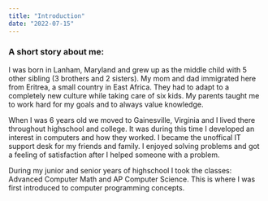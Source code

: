 ```yaml
---
title: "Introduction"
date: "2022-07-15"
---
```


### A short story about me:

I was born in Lanham, Maryland and grew up as the middle child with 5 other sibling (3 brothers and 2 sisters).
My mom and dad immigrated here from Eritrea, a small country in East Africa. They had to adapt to a completely new culture while taking care of six kids. My parents taught me to work hard for my goals and to always value knowledge.

When I was 6 years old we moved to Gainesville, Virginia and I lived there throughout highschool and college. It was during this time I developed an interest in computers and how they worked. I became the unoffical IT support desk for my friends and family. I enjoyed solving problems and got a feeling of satisfaction after I helped someone with a problem.

During my junior and senior years of highschool I took the classes: Advanced Computer Math and AP Computer Science. This is where I was first introduced to computer programming concepts.
